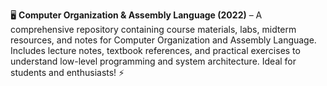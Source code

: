 🖥️ **Computer Organization & Assembly Language (2022)** – A comprehensive repository containing course materials, labs, midterm resources, and notes for Computer Organization and Assembly Language. Includes lecture notes, textbook references, and practical exercises to understand low-level programming and system architecture. Ideal for students and enthusiasts! ⚡
